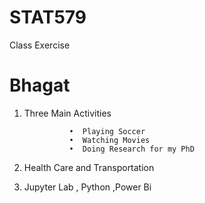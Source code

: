 # STAT579
Class Exercise
# Bhagat
1) Three Main Activities 

                 •	Playing Soccer 
                 •	Watching Movies 
                 •	Doing Research for my PhD 
2)  Health Care and Transportation 
3) Jupyter Lab , Python ,Power Bi
